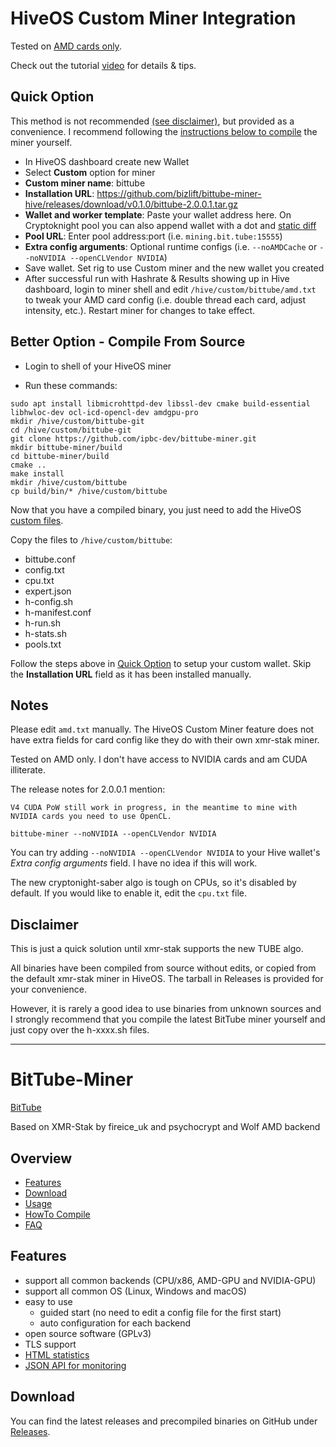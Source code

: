 # HiveOS Custom Miner Integration

Tested on [AMD cards only](#notes).

Check out the tutorial [video](http://bit.ly/HiveTube) for details & tips.

## Quick Option

This method is not recommended [(see disclaimer)](#disclaimer), but provided as a convenience.  I recommend following the [instructions below to compile](#better-option---compile-from-source) the miner yourself.

- In HiveOS dashboard create new Wallet
- Select **Custom** option for miner
- **Custom miner name**: bittube
- **Installation URL**: https://github.com/bizlift/bittube-miner-hive/releases/download/v0.1.0/bittube-2.0.0.1.tar.gz
- **Wallet and worker template**: Paste your wallet address here.  On Cryptoknight pool you can also append wallet with a dot and [static diff](https://cryptoknight.cc/ipbc/#getting_started)
- **Pool URL**: Enter pool address:port (i.e. `mining.bit.tube:15555`)
- **Extra config arguments**: Optional runtime configs (i.e. `--noAMDCache` or `--noNVIDIA --openCLVendor NVIDIA`)
- Save wallet.  Set rig to use Custom miner and the new wallet you created
- After successful run with Hashrate & Results showing up in Hive dashboard, login to miner shell and edit `/hive/custom/bittube/amd.txt` to tweak your AMD card config (i.e. double thread each card, adjust intensity, etc.).  Restart miner for changes to take effect.


## Better Option - Compile From Source

- Login to shell of your HiveOS miner

- Run these commands:

```
sudo apt install libmicrohttpd-dev libssl-dev cmake build-essential libhwloc-dev ocl-icd-opencl-dev amdgpu-pro
mkdir /hive/custom/bittube-git
cd /hive/custom/bittube-git
git clone https://github.com/ipbc-dev/bittube-miner.git
mkdir bittube-miner/build
cd bittube-miner/build
cmake ..
make install
mkdir /hive/custom/bittube
cp build/bin/* /hive/custom/bittube

```
Now that you have a compiled binary, you just need to add the HiveOS [custom files](https://github.com/bizlift/bittube-miner-hive/archive/master.zip).

Copy the files to `/hive/custom/bittube`:
- bittube.conf
- config.txt
- cpu.txt
- expert.json
- h-config.sh
- h-manifest.conf
- h-run.sh
- h-stats.sh
- pools.txt

Follow the steps above in [Quick Option](#quick-option) to setup your custom wallet. Skip the **Installation URL** field as it has been installed manually.


## Notes

Please edit `amd.txt` manually. The HiveOS Custom Miner feature does not have extra fields for card config like they do with their own xmr-stak miner.

Tested on AMD only.  I don't have access to NVIDIA cards and am CUDA illiterate.

The release notes for 2.0.0.1 mention:

```
V4 CUDA PoW still work in progress, in the meantime to mine with NVIDIA cards you need to use OpenCL.

bittube-miner --noNVIDIA --openCLVendor NVIDIA
```

You can try adding `--noNVIDIA --openCLVendor NVIDIA` to your Hive wallet's *Extra config arguments* field. I have no idea if this will work.

The new cryptonight-saber algo is tough on CPUs, so it's disabled by default.  If you would like to enable it, edit the `cpu.txt` file.

## Disclaimer
This is just a quick solution until xmr-stak supports the new TUBE algo.

All binaries have been compiled from source without edits, or copied from the default xmr-stak miner in HiveOS. The tarball in Releases is provided for your convenience.

However, it is rarely a good idea to use binaries from unknown sources and I strongly recommend that you compile the latest BitTube miner yourself and just copy over the h-xxxx.sh files.


---

# BitTube-Miner

[BitTube](https://coin.bit.tube/)

Based on XMR-Stak by fireice_uk and psychocrypt
and Wolf AMD backend

## Overview
* [Features](#features)
* [Download](#download)
* [Usage](doc/usage.md)
* [HowTo Compile](doc/compile.md)
* [FAQ](doc/FAQ.md)

## Features

- support all common backends (CPU/x86, AMD-GPU and NVIDIA-GPU)
- support all common OS (Linux, Windows and macOS)
- easy to use
  - guided start (no need to edit a config file for the first start)
  - auto configuration for each backend
- open source software (GPLv3)
- TLS support
- [HTML statistics](doc/usage.md#html-and-json-api-report-configuraton)
- [JSON API for monitoring](doc/usage.md#html-and-json-api-report-configuraton)

## Download

You can find the latest releases and precompiled binaries on GitHub under [Releases](https://github.com/ipbc-dev/bittube-miner/releases).

